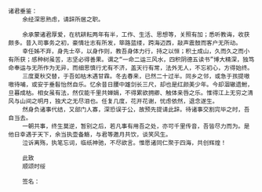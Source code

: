 <pre><code>诸君垂鉴：
    余经深思熟虑，请辞所居之职。

    余承蒙诸君厚爱，在杭耕耘两年有半，工作、生活、思想等，关照有加；悉听教诲，收获颇多。昔入司事务之初，豪情壮志有所发，筚路蓝缕，跨海迈西，敲声震鼓而客户无所动。
    幸任姊不弃，身先士卒，以身作则，教吾身体力行，持之以恒；积土成山，久而久之而小有所获；感种树虽苦，志坚必得善果。谓之“一命二运三风水，四积阴德五读书”博大精深，独笃命奉运与无所作为无异，而细思慎行尤有不济，盖天行有常，法外无人，不忘初心，方得始终。
    三度夏秋交替，于吾如枯木遇甘霖。冬去春来，已然二十过半。同乡之邻，或急于孩提嗷嗷待哺，或安于垂髫怡然自乐。忆余昔日腰中雄剑长三尺，却也是红颜美少年。今却涸辙遗鲋，旦暮成枯。相女虽有法，然仅能千里共婵娟，不得累欲拥卿、触体亲唇之乐。惟得江上无穷之清风与山间之明月，独犬之无尽泪也。任复几度，花开花谢，忧虑依然，退念遂生。
    然身负诸事代结，又部门人寡，深恐误于公，故预先提请此辞。待诸事交割完毕之时，吾自当去。
    一朝共事，终生莫逆，暂别之后，若凡事有用吾之处，亦可千里传音，吾皆尽力而为。是他日幸遇于天下，余当执壶备觞，与君等邀月共饮，谈笑风生。
    泣诉离殇，执笔忘词，临纸神驰，不尽欲言。惟愿诸同仁聚于四海，共创辉煌！

    此致
    顺颂时绥

    签名：</code></pre>
